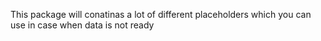 This package will conatinas a lot of different placeholders which you can use in case when data is not ready